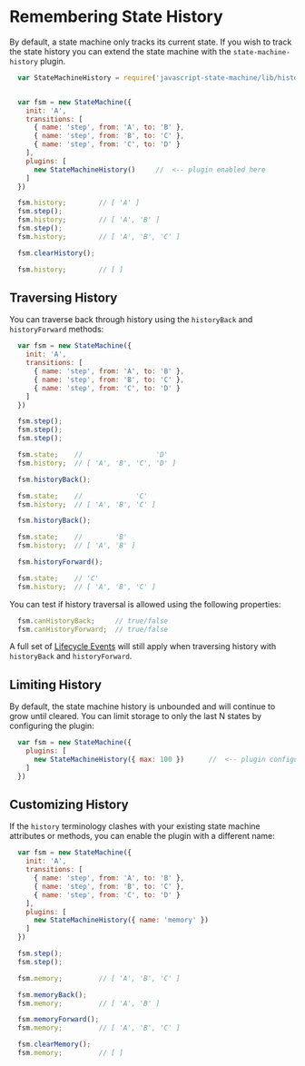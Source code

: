 # Remembering State History

By default, a state machine only tracks its current state. If you wish to track the state history
you can extend the state machine with the `state-machine-history` plugin.

```javascript
  var StateMachineHistory = require('javascript-state-machine/lib/history')
```

```javascript

  var fsm = new StateMachine({
    init: 'A',
    transitions: [
      { name: 'step', from: 'A', to: 'B' },
      { name: 'step', from: 'B', to: 'C' },
      { name: 'step', from: 'C', to: 'D' }
    ],
    plugins: [
      new StateMachineHistory()     //  <-- plugin enabled here
    ]
  })

  fsm.history;        // [ 'A' ]
  fsm.step();
  fsm.history;        // [ 'A', 'B' ]
  fsm.step();
  fsm.history;        // [ 'A', 'B', 'C' ]

  fsm.clearHistory();

  fsm.history;        // [ ]

```
## Traversing History

You can traverse back through history using the `historyBack` and `historyForward` methods:

```javascript
  var fsm = new StateMachine({
    init: 'A',
    transitions: [
      { name: 'step', from: 'A', to: 'B' },
      { name: 'step', from: 'B', to: 'C' },
      { name: 'step', from: 'C', to: 'D' }
    ]
  })

  fsm.step();
  fsm.step();
  fsm.step();

  fsm.state;    //                  'D'
  fsm.history;  // [ 'A', 'B', 'C', 'D' ]

  fsm.historyBack();

  fsm.state;    //             'C'
  fsm.history;  // [ 'A', 'B', 'C' ]

  fsm.historyBack();

  fsm.state;    //        'B'
  fsm.history;  // [ 'A', 'B' ]

  fsm.historyForward();

  fsm.state;    // 'C'
  fsm.history;  // [ 'A', 'B', 'C' ]
```

You can test if history traversal is allowed using the following properties:

```javascript
  fsm.canHistoryBack;     // true/false
  fsm.canHistoryForward;  // true/false
```

A full set of [Lifecycle Events](lifecycle-events.md) will still apply when traversing history with
`historyBack` and `historyForward`.

## Limiting History

By default, the state machine history is unbounded and will continue to grow until cleared. You
can limit storage to only the last N states by configuring the plugin:

``` javascript
  var fsm = new StateMachine({
    plugins: [
      new StateMachineHistory({ max: 100 })      //  <-- plugin configuration
    ]
  })
```

## Customizing History

If the `history` terminology clashes with your existing state machine attributes or methods, you
can enable the plugin with a different name:

```javascript
  var fsm = new StateMachine({
    init: 'A',
    transitions: [
      { name: 'step', from: 'A', to: 'B' },
      { name: 'step', from: 'B', to: 'C' },
      { name: 'step', from: 'C', to: 'D' }
    ],
    plugins: [
      new StateMachineHistory({ name: 'memory' })
    ]
  })

  fsm.step();
  fsm.step();

  fsm.memory;         // [ 'A', 'B', 'C' ]

  fsm.memoryBack();
  fsm.memory;         // [ 'A', 'B' ]

  fsm.memoryForward();
  fsm.memory;         // [ 'A', 'B', 'C' ]

  fsm.clearMemory();
  fsm.memory;         // [ ]
```

